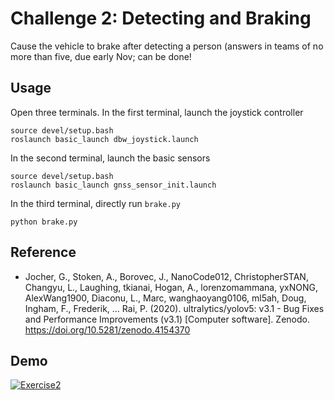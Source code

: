 # Challenge 2: Detecting and Braking

Cause the vehicle to brake after detecting a person (answers in teams of no more than five, due early Nov; can be done!

## Usage

Open three terminals. In the first terminal, launch the joystick controller

```
source devel/setup.bash
roslaunch basic_launch dbw_joystick.launch
```

In the second terminal, launch the basic sensors 

```
source devel/setup.bash
roslaunch basic_launch gnss_sensor_init.launch
```

In the third terminal, directly run `brake.py`

```
python brake.py
```

## Reference

* Jocher, G., Stoken, A., Borovec, J., NanoCode012, ChristopherSTAN, Changyu, L., Laughing, tkianai, Hogan, A., lorenzomammana, yxNONG, AlexWang1900, Diaconu, L., Marc, wanghaoyang0106, ml5ah, Doug, Ingham, F., Frederik, … Rai, P. (2020). ultralytics/yolov5: v3.1 - Bug Fixes and Performance Improvements (v3.1) [Computer software]. Zenodo. https://doi.org/10.5281/zenodo.4154370

## Demo


[![Exercise2](https://img.youtube.com/vi/CsJtzJg5ByQ/0.jpg)](https://www.youtube.com/watch?v=CsJtzJg5ByQ)
